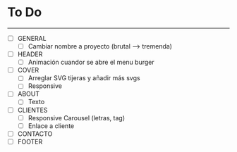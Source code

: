 # To Do
---
- [ ] GENERAL
  - [ ] Cambiar nombre a proyecto (brutal --> tremenda)
- [ ] HEADER
  - [ ] Animación cuandor se abre el menu burger
- [ ] COVER
  - [ ] Arreglar SVG tijeras y añadir más svgs
  - [ ] Responsive
- [ ] ABOUT
  - [ ] Texto
- [ ] CLIENTES
  - [ ] Responsive Carousel (letras, tag)
  - [ ] Enlace a cliente
- [ ] CONTACTO
- [ ] FOOTER